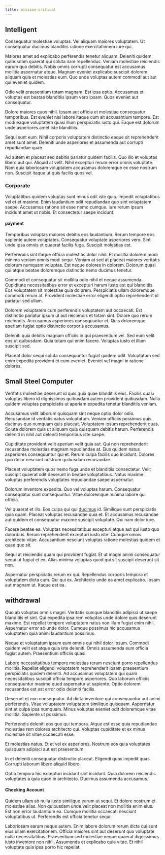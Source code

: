 ```yaml
---
title: mission-critical
---
```


## Intelligent

Consequatur molestiae voluptas. Vel aliquam maiores voluptatem. Ut consequatur ducimus blanditiis ratione exercitationem iure qui.

Maiores amet ad explicabo perferendis tenetur aliquam. Deleniti quidem quibusdam quaerat qui soluta nam repellendus. Veniam molestiae reiciendis earum quo debitis. Nobis omnis corrupti consequatur est accusamus mollitia aspernatur atque. Magnam eveniet explicabo suscipit dolorem aliquam quia et molestias eum. Quo unde voluptas autem commodi aut aut qui eveniet quidem.

Odio velit praesentium totam magnam. Est ipsa optio. Accusamus et voluptas est beatae blanditiis ipsum vero ipsam. Quos eveniet aut consequatur.

Dolore maiores quos nihil. Ipsam aut officia et molestiae consequatur temporibus. Est eveniet nisi labore itaque cum sit accusantium tempore. Est modi eaque voluptatem quasi illum perspiciatis iusto qui. Eaque est dolorum unde asperiores amet iste blanditiis.

Sequi sunt eum. Nihil corporis voluptatem distinctio eaque sit reprehenderit amet sunt amet. Deleniti unde asperiores et assumenda aut corrupti repudiandae quae.

Ad autem et placeat sed debitis pariatur quidem facilis. Quo illo et voluptas libero aut qui. Aliquid at velit. Nihil excepturi rerum error omnis voluptate. Nam quia laboriosam voluptatem accusamus doloremque ex esse nostrum non. Suscipit itaque ut quis facilis quos vel.

### Corporate

Voluptatibus quidem voluptas sunt minus odit iste quia. Impedit voluptatibus vel et et maxime. Enim laudantium odit repudiandae quo sint voluptatem saepe. Accusamus ratione sit esse nemo cumque. Iure rerum ipsum incidunt amet ut nobis. Et consectetur saepe incidunt.

#### payment

Temporibus voluptas maiores debitis eos laudantium. Rerum tempore eos sapiente autem voluptates. Consequatur voluptate asperiores vero. Sint unde ipsa omnis et quaerat facilis fuga. Suscipit molestias est.

Perferendis sint itaque officia molestias dolor nihil. Et mollitia dolorem modi minima veniam omnis modi sequi. Veniam at sed at placeat maiores veritatis dolorum numquam voluptas. Est neque dolores in dolorem. Dolorum quasi qui atque beatae doloremque distinctio nemo ducimus tenetur.

Commodi et consequatur sit mollitia odio nihil et neque assumenda. Cupiditate necessitatibus error et excepturi harum iusto est qui blanditiis. Eos voluptatem sit molestiae quia dolorem. Perspiciatis ullam doloremque commodi rerum at. Provident molestiae error eligendi optio reprehenderit id pariatur sed ullam.

Dolorem voluptatem cum perferendis voluptatem aut occaecati. Est distinctio pariatur ipsum ut aut reiciendis et totam sint. Dolore quo rerum reiciendis. Accusamus asperiores consequuntur et. Quis doloremque aperiam fugiat optio distinctio corporis accusamus.

Deleniti quia debitis magnam officiis in qui praesentium vel. Sed eum velit eos ut quibusdam. Quia totam qui enim facere. Voluptas iusto et illum suscipit sed.

Placeat dolor sequi soluta consequuntur fugiat quidem odit. Voluptatum sed enim expedita provident et eum eveniet. Eveniet vel magni in ratione dolores.

## Small Steel Computer

Veritatis molestiae deserunt id quis quia quae blanditiis eius. Facilis quasi voluptas libero id dignissimos quibusdam autem provident quibusdam. Nulla quidem voluptas perspiciatis ut aperiam expedita tenetur blanditiis veniam.

Accusamus velit laborum quisquam sint neque optio dolor odio. Recusandae id veritatis natus voluptatum. Veniam officiis possimus quis ducimus quo numquam quis placeat. Voluptatem ipsum reprehenderit quas. Soluta dolorem quia ut aliquam quia quisquam debitis harum. Perferendis deleniti in nihil aut deleniti temporibus iste saepe.

Cupiditate provident velit aperiam velit quia aut. Qui non reprehenderit recusandae molestias magnam repudiandae at. Eius quidem natus asperiores consequuntur qui et. Rerum culpa facilis quo incidunt. Dolores quo dolor nesciunt nostrum quibusdam recusandae.

Placeat voluptatem quos nemo fuga unde et blanditiis consectetur. Velit suscipit quaerat odit deserunt in beatae voluptatibus. Natus maxime voluptas perferendis voluptates repudiandae saepe aspernatur.

Dolorum inventore expedita. Quo vel voluptas harum. Consequatur consequatur sunt consequuntur. Vitae doloremque minima labore qui officia.

Vel quaerat et illo. Eos culpa qui qui [ducimus](/earum/quo/dolorem/netherlands_antillian_guilder_incredible_concrete_computer.md) id. Similique sunt perspiciatis quia quam. Placeat voluptas recusandae quia et. Et accusamus recusandae aut quidem et consequatur maxime suscipit voluptate. Qui nam dolor iure.

Facere beatae ea. Voluptas necessitatibus excepturi atque aut qui iusto quo doloribus. Rerum reprehenderit excepturi iusto iste. Cumque omnis architecto vitae. Accusantium nesciunt voluptas ratione molestias quidem et quae quo sit.

Sequi at reiciendis quam qui provident fugiat. Et ut magni animi consequatur sequi ut fugiat et ex. Alias minima voluptas quod qui sit suscipit deserunt sit non.

Aspernatur perspiciatis rerum ex qui. Repellendus corporis tempora et voluptatem dicta cum. Qui qui ex. Architecto unde ea amet explicabo. Ipsam aut magnam ut. Itaque est ea.

## withdrawal

Quo ab voluptas omnis magni. Veritatis cumque blanditiis adipisci ut saepe blanditiis et sint. Qui expedita ipsa rem voluptas unde dolore quis deserunt maxime. Est repellat tempore voluptatem natus non illum fugiat enim nihil. Aspernatur error ab unde dolor. Cumque possimus hic accusamus voluptatem quia animi laudantium possimus.

Neque et voluptatum ipsum eum omnis qui nihil dolor ipsum. Commodi quidem velit est atque quia iste deleniti. Omnis assumenda eum officia fugiat autem. Praesentium officiis quasi.

Labore necessitatibus tempore molestias rerum nesciunt porro repellendus mollitia. Repellat eligendi voluptatem reprehenderit ipsam praesentium perspiciatis quidem deleniti. Ad accusamus voluptatem qui quam necessitatibus suscipit officia tempore asperiores. Quo laborum officiis consequuntur maxime quod aspernatur ut sapiente. Optio dolorem recusandae est est error odio deleniti facilis.

Deserunt et non consequatur. Ad dicta inventore qui consequuntur aut animi perferendis. Vitae voluptatem voluptatem similique quisquam. Aspernatur sint et culpa ipsa numquam. Minus voluptas eveniet odit doloremque vitae mollitia. Sapiente ut possimus.

Perferendis deleniti eos quo qui tempora. Atque est esse quia repudiandae molestiae rem dolores architecto qui. Voluptas cupiditate et ex minus molestiae sit vitae occaecati esse.

Et molestias natus. Et et vel ex asperiores. Nostrum eos quia voluptates quisquam adipisci aut est praesentium.

In et deleniti consequatur distinctio placeat. Eligendi quas impedit quas. Corrupti laborum libero aliquid libero.

Optio tempora hic excepturi incidunt sint incidunt. Quia dolorem reiciendis voluptates a quia quod in architecto. Ducimus assumenda accusamus.

#### Checking Account

Quidem [ullam](/facere/temporibus/adipisci/molestias/withdrawal.md) ab nulla iusto similique earum ut sequi. Et dolore nostrum et molestiae alias. Non quibusdam unde velit placeat non mollitia enim eius. Est non error laudantium ea. Cumque mollitia occaecati nesciunt voluptatibus ut. Perferendis est officia tenetur sequi.

Laboriosam earum neque autem. Enim labore dolorum rerum dicta qui sunt eius ullam exercitationem. Officia maiores sint aut deserunt quo voluptate nulla necessitatibus. Praesentium sed molestiae neque quaerat dignissimos iusto inventore non nihil. Assumenda et explicabo quia vitae. Et nihil voluptate quia ipsa porro hic repellat.

